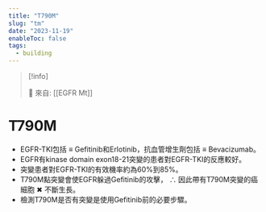 ```yaml
---
title: "T790M"
slug: "tm"
date: "2023-11-19"
enableToc: false
tags:
  - building
---
```


> [!info]
>
> 🌱 來自: [[EGFR Mt]]

# T790M

- EGFR-TKI包括 ≡ Gefitinib和Erlotinib，抗血管增生劑包括 ≡ Bevacizumab。
- EGFR有kinase domain exon18-21突變的患者對EGFR-TKI的反應較好。
- 突變患者對EGFR-TKI的有效機率約為60%到85%。
- T790M點突變會使EGFR躲過Gefitinib的攻擊， ∴ 因此帶有T790M突變的癌細胞 ✖ 不斷生長。
- 檢測T790M是否有突變是使用Gefitinib前的必要步驟。
